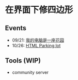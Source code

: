 # 在界面下修四边形

## Events
- 09/21: [我的电脑是一座花园](computer-garden.md)
- 10/26: [HTML Parking lot](https://rect-repair.github.io/jiemianxia/html_parking_lot/)

## Tools (WIP)
- community server
